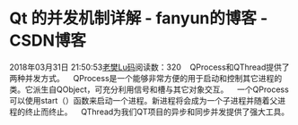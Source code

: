 # Qt 的并发机制详解 - fanyun的博客 - CSDN博客
2018年03月31日 21:50:53[老樊Lu码](https://me.csdn.net/fanyun_01)阅读数：320
   QProcess和QThread提供了两种并发方式。
   QProcess是一个能够非常方便的用于启动和控制其它进程的类。它派生自QObject，可充分利用信号和槽与其它对象交互。
   一个QProcess可以使用start（）函数来启动一个进程。新进程将会成为一个子进程并随着父进程的终止而终止。
   QThread为我们QT项目的异步和同步并发提供了强大工具。
